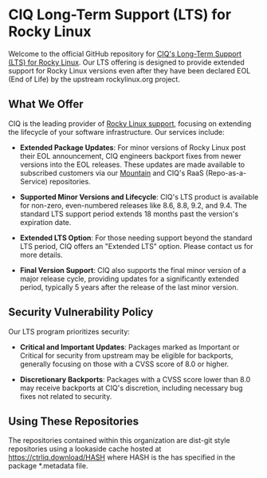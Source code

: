 # CIQ Long-Term Support (LTS) for Rocky Linux

Welcome to the official GitHub repository for [CIQ's Long-Term Support (LTS) for Rocky Linux](https://ciq.com/services/long-term-support/). Our LTS offering is designed to provide extended support for Rocky Linux versions even after they have been declared EOL (End of Life) by the upstream rockylinux.org project.

## What We Offer

CIQ is the leading provider of [Rocky Linux support](https://ciq.com/services/support/), focusing on extending the lifecycle of your software infrastructure. Our services include:

- **Extended Package Updates**: For minor versions of Rocky Linux post their EOL announcement, CIQ engineers backport fixes from newer versions into the EOL releases. These updates are made available to subscribed customers via our [Mountain](https://ciq.com/products/ciq-mountain/) and CIQ's RaaS (Repo-as-a-Service) repositories.

- **Supported Minor Versions and Lifecycle**: CIQ's LTS product is available for non-zero, even-numbered releases like 8.6, 8.8, 9.2, and 9.4. The standard LTS support period extends 18 months past the version's expiration date.

- **Extended LTS Option**: For those needing support beyond the standard LTS period, CIQ offers an "Extended LTS" option. Please contact us for more details.

- **Final Version Support**: CIQ also supports the final minor version of a major release cycle, providing updates for a significantly extended period, typically 5 years after the release of the last minor version.

## Security Vulnerability Policy

Our LTS program prioritizes security:

- **Critical and Important Updates**: Packages marked as Important or Critical for security from upstream may be eligible for backports, generally focusing on those with a CVSS score of 8.0 or higher.
  
- **Discretionary Backports**: Packages with a CVSS score lower than 8.0 may receive backports at CIQ's discretion, including necessary bug fixes not related to security.

## Using These Repositories

The repositories contained within this organization are dist-git style repositories using a lookaside cache hosted at https://ctrliq.download/HASH where HASH is the has specified in the package *.metadata file.
